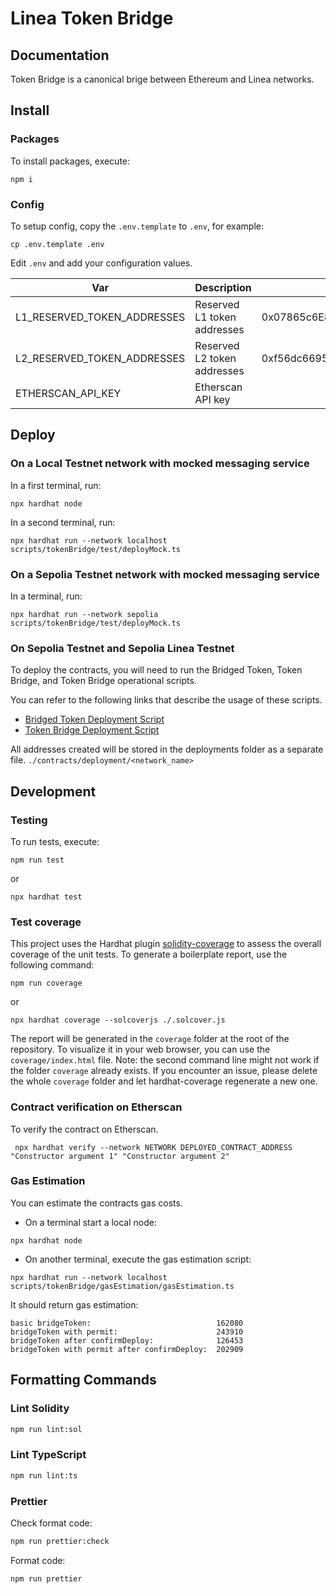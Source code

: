 # Linea Token Bridge

## Documentation

Token Bridge is a canonical brige between Ethereum and Linea networks.

## Install

### Packages

To install packages, execute:

```shell
npm i
```

### Config

To setup config, copy the `.env.template` to `.env`, for example:

```shell
cp .env.template .env
```

Edit `.env` and add your configuration values.

| Var                         | Description                 | Default                                    |
| --------------------------- | --------------------------- | ------------------------------------------ |
| L1_RESERVED_TOKEN_ADDRESSES | Reserved L1 token addresses | 0x07865c6E87B9F70255377e024ace6630C1Eaa37F |
| L2_RESERVED_TOKEN_ADDRESSES | Reserved L2 token addresses | 0xf56dc6695cF1f5c364eDEbC7Dc7077ac9B586068 |
| ETHERSCAN_API_KEY           | Etherscan API key           |                                            |

## Deploy

### On a Local Testnet network with mocked messaging service

In a first terminal, run:

```shell
npx hardhat node
```

In a second terminal, run:

```shell
npx hardhat run --network localhost scripts/tokenBridge/test/deployMock.ts
```

### On a Sepolia Testnet network with mocked messaging service

In a terminal, run:

```shell
npx hardhat run --network sepolia scripts/tokenBridge/test/deployMock.ts
```

### On Sepolia Testnet and Sepolia Linea Testnet

To deploy the contracts, you will need to run the Bridged Token, Token Bridge, and Token Bridge operational scripts.

You can refer to the following links that describe the usage of these scripts. <br />
- [Bridged Token Deployment Script](./deployment.md#bridgedtoken) <br />
- [Token Bridge Deployment Script](./deployment.md#tokenbridge) <br />

All addresses created will be stored in the deployments folder as a separate file. `./contracts/deployment/<network_name>`

## Development

### Testing

To run tests, execute:

```shell
npm run test
```

or

```shell
npx hardhat test
```

### Test coverage

This project uses the Hardhat plugin [solidity-coverage](https://github.com/sc-forks/solidity-coverage/blob/master/HARDHAT_README.md) to assess the overall coverage of the unit tests.
To generate a boilerplate report, use the following command:

```shell
npm run coverage
```

or

```shell
npx hardhat coverage --solcoverjs ./.solcover.js
```

The report will be generated in the `coverage` folder at the root of the repository. To visualize it in your web browser, you can use the `coverage/index.html` file.
Note: the second command line might not work if the folder `coverage` already exists. If you encounter an issue, please delete the whole `coverage` folder and let hardhat-coverage regenerate a new one.

### Contract verification on Etherscan

To verify the contract on Etherscan.

```shell
 npx hardhat verify --network NETWORK DEPLOYED_CONTRACT_ADDRESS "Constructor argument 1" "Constructor argument 2"
```

### Gas Estimation

You can estimate the contracts gas costs.

- On a terminal start a local node:

```shell
npx hardhat node
```

- On another terminal, execute the gas estimation script:

```shell
npx hardhat run --network localhost scripts/tokenBridge/gasEstimation/gasEstimation.ts
```

It should return gas estimation:

```shell
basic bridgeToken:                            162080
bridgeToken with permit:                      243910
bridgeToken after confirmDeploy:              126453
bridgeToken with permit after confirmDeploy:  202909
```

## Formatting Commands

### Lint Solidity

```bash
npm run lint:sol
```

### Lint TypeScript

```bash
npm run lint:ts
```

### Prettier

Check format code:

```bash
npm run prettier:check
```

Format code:

```bash
npm run prettier
```
